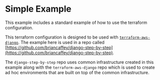 # Simple Example

This example includes a standard example of how to use the terraform configuration.

This terraform configuration is designed to be used with [`terraform-aws-django`](https://github.com/briancaffey/terraform-aws-django). The example here is used in a repo called [https://github.com/briancaffey/django-step-by-step](https://github.com/briancaffey/django-step-by-step).

The `django-step-by-step` repo uses common infrastructure created in this example along with the `terraform-aws-django` repo which is used to create ad hoc environments that are built on top of the common infrastructure.